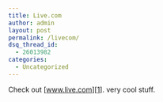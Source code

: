 ```yaml
---
title: Live.com
author: admin
layout: post
permalink: /livecom/
dsq_thread_id:
  - 26013982
categories:
  - Uncategorized
---
```

Check out [www.live.com][1]. very cool stuff.

 [1]: http://www.live.com